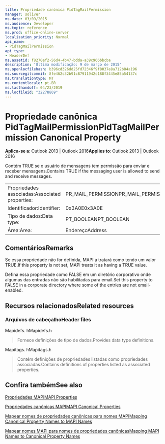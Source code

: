 ```yaml
---
title: Propriedade canônica PidTagMailPermission
manager: soliver
ms.date: 03/09/2015
ms.audience: Developer
ms.topic: reference
ms.prod: office-online-server
localization_priority: Normal
api_name:
- PidTagMailPermission
api_type:
- HeaderDef
ms.assetid: f8270ef2-56d4-4b47-bdda-a39c966bbcba
description: 'Última modificação: 9 de março de 2015'
ms.openlocfilehash: b396cd326dd25fd72346f9f8037e8a712b84a196
ms.sourcegitcommit: 8fe462c32b91c87911942c188f3445e85a54137c
ms.translationtype: MT
ms.contentlocale: pt-BR
ms.lasthandoff: 04/23/2019
ms.locfileid: "32278869"
---
```

# <a name="pidtagmailpermission-canonical-property"></a><span data-ttu-id="74192-103">Propriedade canônica PidTagMailPermission</span><span class="sxs-lookup"><span data-stu-id="74192-103">PidTagMailPermission Canonical Property</span></span>

  
  
<span data-ttu-id="74192-104">**Aplica-se a**: Outlook 2013 | Outlook 2016</span><span class="sxs-lookup"><span data-stu-id="74192-104">**Applies to**: Outlook 2013 | Outlook 2016</span></span> 
  
<span data-ttu-id="74192-105">Contém TRUE se o usuário de mensagens tem permissão para enviar e receber mensagens.</span><span class="sxs-lookup"><span data-stu-id="74192-105">Contains TRUE if the messaging user is allowed to send and receive messages.</span></span> 
  
|||
|:-----|:-----|
|<span data-ttu-id="74192-106">Propriedades associadas:</span><span class="sxs-lookup"><span data-stu-id="74192-106">Associated properties:</span></span>  <br/> |<span data-ttu-id="74192-107">PR_MAIL_PERMISSION</span><span class="sxs-lookup"><span data-stu-id="74192-107">PR_MAIL_PERMISSION</span></span>  <br/> |
|<span data-ttu-id="74192-108">Identificador:</span><span class="sxs-lookup"><span data-stu-id="74192-108">Identifier:</span></span>  <br/> |<span data-ttu-id="74192-109">0x3A0E</span><span class="sxs-lookup"><span data-stu-id="74192-109">0x3A0E</span></span>  <br/> |
|<span data-ttu-id="74192-110">Tipo de dados:</span><span class="sxs-lookup"><span data-stu-id="74192-110">Data type:</span></span>  <br/> |<span data-ttu-id="74192-111">PT_BOOLEAN</span><span class="sxs-lookup"><span data-stu-id="74192-111">PT_BOOLEAN</span></span>  <br/> |
|<span data-ttu-id="74192-112">Área:</span><span class="sxs-lookup"><span data-stu-id="74192-112">Area:</span></span>  <br/> |<span data-ttu-id="74192-113">Endereço</span><span class="sxs-lookup"><span data-stu-id="74192-113">Address</span></span>  <br/> |
   
## <a name="remarks"></a><span data-ttu-id="74192-114">Comentários</span><span class="sxs-lookup"><span data-stu-id="74192-114">Remarks</span></span>

<span data-ttu-id="74192-115">Se essa propriedade não for definida, MAPI a tratará como tendo um valor TRUE.</span><span class="sxs-lookup"><span data-stu-id="74192-115">If this property is not set, MAPI treats it as having a TRUE value.</span></span> 
  
<span data-ttu-id="74192-116">Defina essa propriedade como FALSE em um diretório corporativo onde algumas das entradas não são habilitadas para email.</span><span class="sxs-lookup"><span data-stu-id="74192-116">Set this property to FALSE in a corporate directory where some of the entries are not email-enabled.</span></span> 
  
## <a name="related-resources"></a><span data-ttu-id="74192-117">Recursos relacionados</span><span class="sxs-lookup"><span data-stu-id="74192-117">Related resources</span></span>

### <a name="header-files"></a><span data-ttu-id="74192-118">Arquivos de cabeçalho</span><span class="sxs-lookup"><span data-stu-id="74192-118">Header files</span></span>

<span data-ttu-id="74192-119">Mapidefs. h</span><span class="sxs-lookup"><span data-stu-id="74192-119">Mapidefs.h</span></span>
  
> <span data-ttu-id="74192-120">Fornece definições de tipo de dados.</span><span class="sxs-lookup"><span data-stu-id="74192-120">Provides data type definitions.</span></span>
    
<span data-ttu-id="74192-121">Mapitags. h</span><span class="sxs-lookup"><span data-stu-id="74192-121">Mapitags.h</span></span>
  
> <span data-ttu-id="74192-122">Contém definições de propriedades listadas como propriedades associadas.</span><span class="sxs-lookup"><span data-stu-id="74192-122">Contains definitions of properties listed as associated properties.</span></span>
    
## <a name="see-also"></a><span data-ttu-id="74192-123">Confira também</span><span class="sxs-lookup"><span data-stu-id="74192-123">See also</span></span>



[<span data-ttu-id="74192-124">Propriedades MAPI</span><span class="sxs-lookup"><span data-stu-id="74192-124">MAPI Properties</span></span>](mapi-properties.md)
  
[<span data-ttu-id="74192-125">Propriedades canônicas MAPI</span><span class="sxs-lookup"><span data-stu-id="74192-125">MAPI Canonical Properties</span></span>](mapi-canonical-properties.md)
  
[<span data-ttu-id="74192-126">Mapear nomes de propriedades canônicas para nomes MAPI</span><span class="sxs-lookup"><span data-stu-id="74192-126">Mapping Canonical Property Names to MAPI Names</span></span>](mapping-canonical-property-names-to-mapi-names.md)
  
[<span data-ttu-id="74192-127">Mapear nomes MAPI para nomes de propriedades canônicas</span><span class="sxs-lookup"><span data-stu-id="74192-127">Mapping MAPI Names to Canonical Property Names</span></span>](mapping-mapi-names-to-canonical-property-names.md)

